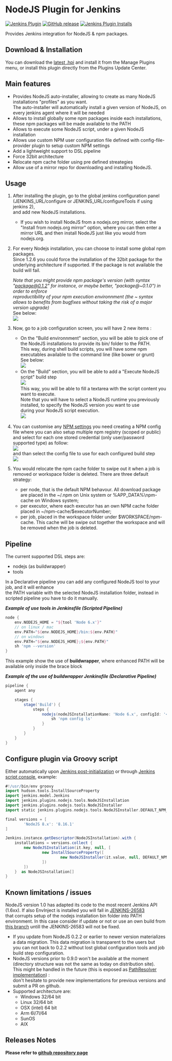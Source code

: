 # NodeJS Plugin for Jenkins


[![Jenkins Plugin](https://img.shields.io/jenkins/plugin/v/nodejs.svg)](https://plugins.jenkins.io/nodejs)
[![GitHub release](https://img.shields.io/github/release/jenkinsci/nodejs-plugin.svg?label=release)](https://github.com/jenkinsci/nodejs-plugin/releases/latest)
[![Jenkins Plugin Installs](https://img.shields.io/jenkins/plugin/i/nodejs.svg?color=blue)](https://plugins.jenkins.io/nodejs)

Provides Jenkins integration for NodeJS & npm packages.

## Download & Installation

You can download the [latest
.hpi](http://updates.jenkins-ci.org/latest/nodejs.hpi) and install it
from the Manage Plugins menu, or install this plugin directly from the
Plugins Update Center.

## Main features

-   Provides NodeJS auto-installer, allowing to create as many NodeJS
    installations "profiles" as you want.  
    The auto-installer will automatically install a given version of
    NodeJS, on every jenkins agent where it will be needed
-   Allows to install globally some npm packages inside each
    installations, these npm packages will be made available to the PATH
-   Allows to execute some NodeJS script, under a given NodeJS
    installation
-   Allows use custom NPM user configuration file defined with
    config-file-provider plugin to setup custom NPM settings
-   Add a lightweight support to DSL pipeline
-   Force 32bit architecture
-   Relocate npm cache folder using pre defined streategies
-   Allow use of a mirror repo for downloading and installing NodeJS.

## Usage

1.  After installing the plugin, go to the global jenkins configuration
    panel (JENKINS\_URL/configure or JENKINS\_URL/configureTools if
    using jenkins 2),  
    and add new NodeJS installations.
    - If you wish to install NodeJS from a nodejs.org mirror, 
    select the "Install from nodejs.org mirror" option, where you can 
    then enter a mirror URL and then install NodeJS just like you would 
    from nodejs.org.
2.  For every Nodejs installation, you can choose to install some global
    npm packages.  
    Since 1.2.6 you could force the installation of the 32bit package
    for the underlying architecture if supported. If the package is not
    available the build will fail.

    *Note that you might provide npm package's version (with syntax
    "package@0.1.2" for instance, or maybe better, "package@\~0.1.0") in
    order to enforce*  
    *reproductibility of your npm execution environnment (the \~ syntax
    allows to benefits from bugfixes without taking the risk of a major
    version upgrade)*  
    See below:  
    ![](docs/images/image2018-3-31_16:40:29.png)

3.  Now, go to a job configuration screen, you will have 2 new items :
    -   On the "Build environnment" section, you will be able to pick
        one of the NodeJS installations to provide its bin/ folder to
        the PATH.  
        This way, during shell build scripts, you will have some npm
        executables available to the command line (like bower or
        grunt)  
        See below:  
        ![](docs/images/nodejs_npm_to_path.png)
    -   On the "Build" section, you will be able to add a "Execute
        NodeJS script" build step  
        ![](docs/images/nodejs_buildstep_menu.png)  
        This way, you will be able to fill a textarea with the script
        content you want to execute.  
        Note that you will have to select a NodeJS runtime you
        previously installed, to specify the NodeJS version you want to
        use  
        during your NodeJS script execution.  
        ![](docs/images/nodejs_buildstep_script.png)
4.  You can customise any [NPM
    settings](https://docs.npmjs.com/misc/config#config-settings) you
    need creating a NPM config file where you can also setup multiple
    npm registry (scoped or public)  
    and select for each one stored credential (only user/password
    supported type) as follow:  
    ![](docs/images/nodejs_npm_configfile.png)  
    and than select the config file to use for each configured build
    step  
    ![](docs/images/nodejs_choose_configfile.png)
5.  You would relocate the npm cache folder to swipe out it when a job
    is removed or workspace folder is deleted. There are three default
    strategy:
    -   per node, that is the default NPM behavour. All download package
        are placed in the \~/.npm on Unix system or
        %APP\_DATA%\\npm-cache on Windows system;
    -   per executor, where each executor has an own NPM cache folder
        placed in \~/npm-cache/$executorNumber;
    -   per job, placed in the workspace folder under
        $WORKSPACE/npm-cache. This cache will be swipe out together the
        workspace and will be removed when the job is deleted.

## Pipeline

The current supported DSL steps are:

-   nodejs (as buildwrapper)
-   tools

In a Declarative pipeline you can add any configured NodeJS tool to your
job, and it will enhance  
the PATH variable with the selected NodeJS installation folder, instead
in scripted pipeline you have to do it manually.

***Example of use tools in Jenkinsfile (Scripted Pipeline)***

``` groovy
node {
    env.NODEJS_HOME = "${tool 'Node 6.x'}"
    // on linux / mac
    env.PATH="${env.NODEJS_HOME}/bin:${env.PATH}"
    // on windows
    env.PATH="${env.NODEJS_HOME};${env.PATH}"
    sh 'npm --version'
}
```

This example show the use of **buildwrapper**, where enhanced PATH will
be available only inside the brace block

***Example of the use of buildwrapper Jenkinsfile (Declarative
Pipeline)***

``` groovy
pipeline {
    agent any

    stages {
        stage('Build') {
            steps {
                nodejs(nodeJSInstallationName: 'Node 6.x', configId: '<config-file-provider-id>') {
                    sh 'npm config ls'
                }
            }
        }
    }
}
```

## Configure plugin via Groovy script

Either automatically upon [Jenkins post-initialization](https://www.jenkins.io/doc/book/managing/groovy-hook-scripts/#post-initialization-script-init-hook)
or through [Jenkins script console](https://www.jenkins.io/doc/book/managing/script-console/), example:

```groovy
#!/usr/bin/env groovy
import hudson.tools.InstallSourceProperty
import jenkins.model.Jenkins
import jenkins.plugins.nodejs.tools.NodeJSInstallation
import jenkins.plugins.nodejs.tools.NodeJSInstaller
import static jenkins.plugins.nodejs.tools.NodeJSInstaller.DEFAULT_NPM_PACKAGES_REFRESH_HOURS

final versions = [
        'NodeJS 8.x': '8.16.1'
]

Jenkins.instance.getDescriptor(NodeJSInstallation).with {
    installations = versions.collect {
        new NodeJSInstallation(it.key, null, [
                new InstallSourceProperty([
                        new NodeJSInstaller(it.value, null, DEFAULT_NPM_PACKAGES_REFRESH_HOURS)
                ])
        ])
    }  as NodeJSInstallation[]
}
```

## Known limitations / issues

NodeJS version 1.0 has adapted its code to the most recent Jenkins API
(1.6xx). If also EnvInject is installed you will fall in
[JENKINS-26583](https://issues.jenkins-ci.org/browse/JENKINS-26583)  
that corrupts setup of the nodejs installation bin folder into PATH
environment. In this case consider if update or not or use an own build
from  
[this
branch](https://github.com/jenkinsci/nodejs-plugin/tree/workaround-26583)
untill the JENKINS-26583 will not be fixed.

-   If you update from NodeJS 0.2.2 or earlier to newer version
    materializes a data migration. This data migration is transparent to
    the users but  
    you can not back to 0.2.2 without lost global configuration tools
    and job build step configuration.
-   NodeJS versions prior to 0.9.0 won't be available at the moment
    (directory structure was not the same as today on distribution
    site).  
    This might be handled in the future (this is exposed as
    [PathResolver
    implementation](https://github.com/jenkinsci/nodejs-plugin/blob/master/src/main/java/jenkins/plugins/nodejs/tools/pathresolvers/LatestInstallerPathResolver.java))
    :  
    don't hesitate to provide new implementations for previous versions
    and submit a PR on github.
-   Supported architecture are:
    -   Windows 32/64 bit
    -   Linux 32/64 bit
    -   OSX (intel) 64 bit
    -   Arm 6l/7l/64
    -   SunOS
    -   AIX

## Releases Notes

**Please refer to [github repository page](https://github.com/jenkinsci/nodejs-plugin/releases)**
